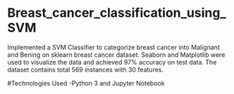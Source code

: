 # Breast_cancer_classification_using_SVM
Implemented a SVM Classifier to categorize breast cancer into Malignant and Bening on sklearn breast cancer dataset.
Seaborn and Matplotlib were used to visualize the data and achieved 97% accuracy on test data.
The dataset contains total 569 instances with 30 features. 

#Technologies Used
-Python 3 and Jupyter Notebook
